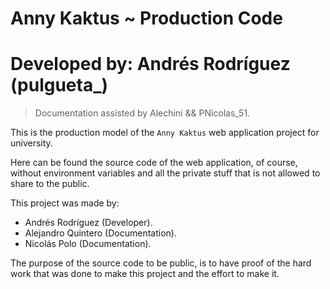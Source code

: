 # Anny Kaktus ~ Production Code
# Developed by: Andrés Rodríguez (pulgueta_)

> Documentation assisted by Alechini && PNicolas_51.

This is the production model of the `Anny Kaktus` web application project for university.

Here can be found the source code of the web application, of course, without environment variables and all the private stuff that is not allowed to share to the public.

This project was made by:

- Andrés Rodríguez (Developer).
- Alejandro Quintero (Documentation).
- Nicolás Polo (Documentation).

The purpose of the source code to be public, is to have proof of the hard work that was done to make this project and the effort to make it.